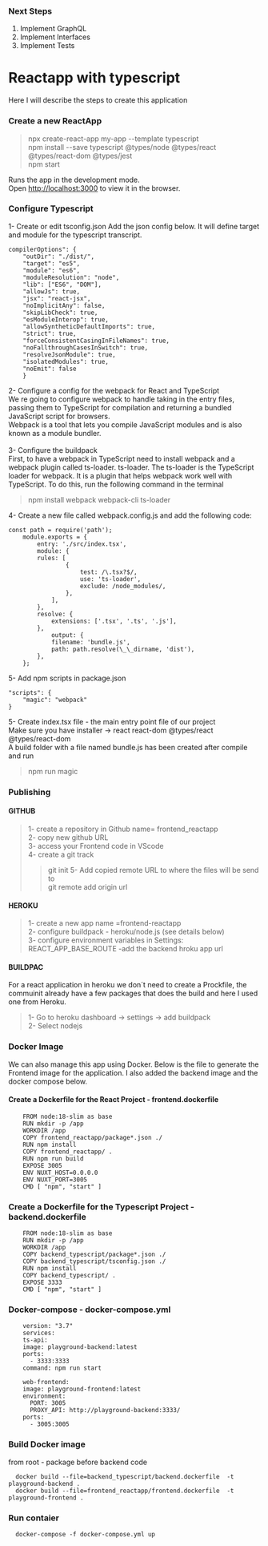 ### Next Steps
1. Implement GraphQL
2. Implement Interfaces
3. Implement Tests


# Reactapp with typescript

Here I will describe the steps to create this application

### Create a new ReactApp
> npx create-react-app my-app --template typescript<br>
> npm install --save typescript @types/node @types/react @types/react-dom @types/jest<br>
>npm start

Runs the app in the development mode.\
Open [http://localhost:3000](http://localhost:3000) to view it in the browser.

### Configure Typescript 
1- Create or edit tsconfig.json Add the json config below. It will define target and module for the typescript transcript. <br>
```
compilerOptions": {
    "outDir": "./dist/",
    "target": "es5",
    "module": "es6",
    "moduleResolution": "node",
    "lib": ["ES6", "DOM"],
    "allowJs": true,
    "jsx": "react-jsx",
    "noImplicitAny": false,
    "skipLibCheck": true,
    "esModuleInterop": true,
    "allowSyntheticDefaultImports": true,
    "strict": true,
    "forceConsistentCasingInFileNames": true,
    "noFallthroughCasesInSwitch": true,
    "resolveJsonModule": true,
    "isolatedModules": true,
    "noEmit": false
    }
```

2- Configure a config for the webpack for React and TypeScript<br>
We re going to configure webpack to handle taking in the entry files, passing them to TypeScript for compilation and returning a bundled JavaScript script for browsers.<br>
 Webpack is a tool that lets you compile JavaScript modules and is also known as a module bundler.<br>
<br>
3- Configure the buildpack<br>
First, to have a webpack in TypeScript need to install webpack and a webpack plugin called ts-loader. ts-loader. The ts-loader is the TypeScript loader for webpack. It is a plugin that helps webpack work well with TypeScript. To do this, run the following command in the terminal <br>
>npm install webpack webpack-cli ts-loader

4- Create a new file called webpack.config.js and add the following code:<br>
```
const path = require('path');
    module.exports = {
        entry: './src/index.tsx',
        module: {
        rules: [
                {
                    test: /\.tsx?$/,
                    use: 'ts-loader',
                    exclude: /node_modules/,
                },
            ],
        },
        resolve: {
            extensions: ['.tsx', '.ts', '.js'],
        },
            output: {
            filename: 'bundle.js',
            path: path.resolve(\_\_dirname, 'dist'),
        },
    };
```
5- Add npm scripts in package.json<br>
```
"scripts": {
    "magic": "webpack"
}
```
5- Create index.tsx file - the main entry point file of our project<br>
Make sure you have installer -> react react-dom @types/react @types/react-dom<br>
A build folder with a file named bundle.js has been created after compile and run
>npm run magic

### Publishing
#### GITHUB 
> 1- create a repository in Github name= frontend_reactapp<br>
> 2- copy new github URL<br>
> 3- access your Frontend code in VScode<br>
> 4- create a git track <br>
>>git init
5- Add copied remote URL to where the files will be send to<br>
>git remote add origin url <br>

#### HEROKU 
> 1- create a new app name =frontend-reactapp<br>
> 2- configure buildpack - heroku/node.js (see details below)<br>
> 3- configure environment variables in Settings:<br>
REACT_APP_BASE_ROUTE -add the backend hroku app url  <br>

#### BUILDPAC
For a react application in heroku we don´t need to create a Prockfile, the commuinit already have a few packages that does the build and here I used one from Heroku.<br>
> 1- Go to heroku dashboard -> settings -> add buildpack<br>
> 2- Select nodejs<br>

### Docker Image
We can also manage this app using Docker. Below is the file to generate the Frontend image for the application. I also added the backend image and the docker compose below.<br>
   
#### Create a Dockerfile for the React Project - frontend.dockerfile
``` 
    FROM node:18-slim as base
    RUN mkdir -p /app
    WORKDIR /app
    COPY frontend_reactapp/package*.json ./
    RUN npm install
    COPY frontend_reactapp/ .
    RUN npm run build
    EXPOSE 3005
    ENV NUXT_HOST=0.0.0.0
    ENV NUXT_PORT=3005
    CMD [ "npm", "start" ]
```

### Create a Dockerfile for the Typescript Project - backend.dockerfile
```
    FROM node:18-slim as base
    RUN mkdir -p /app
    WORKDIR /app
    COPY backend_typescript/package*.json ./
    COPY backend_typescript/tsconfig.json ./
    RUN npm install
    COPY backend_typescript/ .
    EXPOSE 3333
    CMD [ "npm", "start" ]
```

### Docker-compose - docker-compose.yml
```
    version: "3.7"
    services:
    ts-api:
    image: playground-backend:latest
    ports:
      - 3333:3333
    command: npm run start

    web-frontend:
    image: playground-frontend:latest
    environment:
      PORT: 3005
      PROXY_API: http://playground-backend:3333/
    ports:
      - 3005:3005
```

### Build Docker image<br>
from root - package before backend code<br>
```
  docker build --file=backend_typescript/backend.dockerfile  -t playground-backend .
  docker build --file=frontend_reactapp/frontend.dockerfile  -t playground-frontend .
```
### Run contaier<br>
```
  docker-compose -f docker-compose.yml up
```


